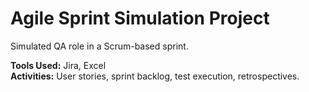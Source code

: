 # Agile Sprint Simulation Project

Simulated QA role in a Scrum-based sprint.

**Tools Used:** Jira, Excel  
**Activities:** User stories, sprint backlog, test execution, retrospectives.
